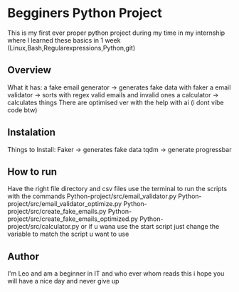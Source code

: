 # Begginers Python Project
This is my first ever proper python project during my time in my internship where
I learned these basics in 1 week (Linux,Bash,Regularexpressions,Python,git)
## Overview
What it has:
a fake email generator -> generates fake data with faker
a email validator -> sorts with regex valid emails and invalid ones
a calculator -> calculates things
There are optimised ver with the help with ai (i dont vibe code btw)
## Instalation
Things to Install:
Faker -> generates fake data
tqdm -> generate progressbar
## How to run
Have the right file directory and csv files 
use the terminal to run the scripts with the commands
Python-project/src/email_validator.py
Python-project/src/email_validator_optimize.py
Python-project/src/create_fake_emails.py
Python-project/src/create_fake_emails_optimized.py
Python-project/src/calculator.py
or if u wana use the start script just change the variable to match the script u want to use
## Author
I'm Leo and am a beginner in IT and who ever whom reads this i hope you will have a nice day and never give up 